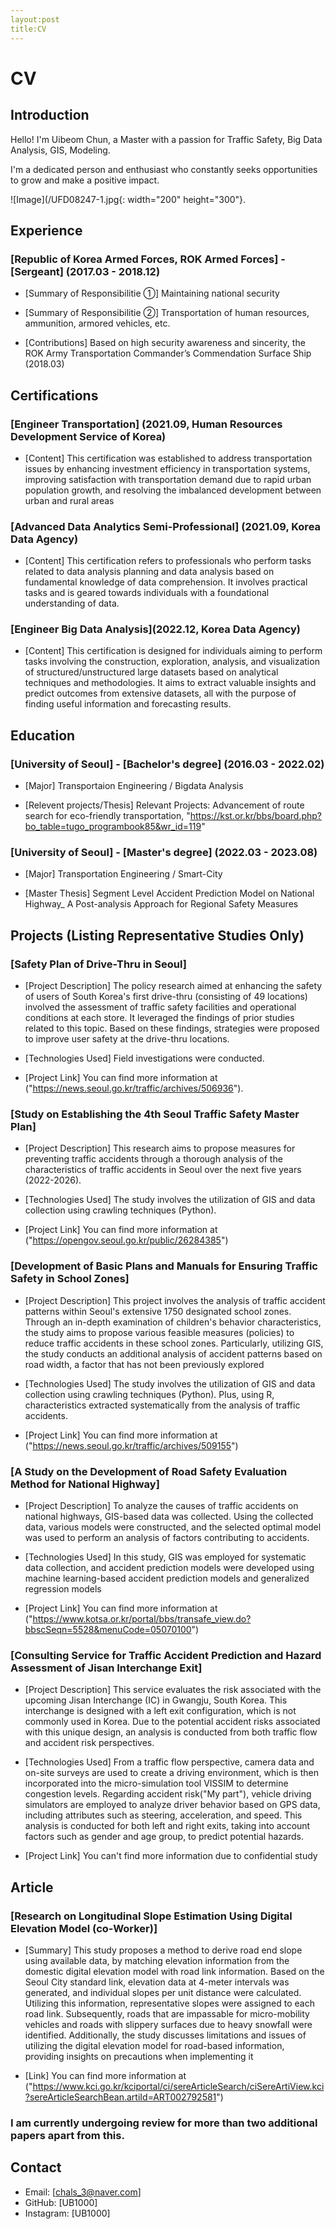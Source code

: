 ```yaml
---
layout:post
title:CV
---
```

# CV


## Introduction
Hello! I'm Uibeom Chun, a Master with a passion for Traffic Safety, Big Data Analysis, GIS, Modeling. 

I'm a dedicated person and enthusiast who constantly seeks opportunities to grow and make a positive impact.

![Image](/UFD08247-1.jpg{: width="200" height="300"}.

## Experience

### [Republic of Korea Armed Forces, ROK Armed Forces] - [Sergeant] (2017.03 - 2018.12)
- [Summary of Responsibilitie ①] 
  Maintaining national security
- [Summary of Responsibilitie ②]
  Transportation of human resources, ammunition, armored vehicles, etc.
  
- [Contributions]
  Based on high security awareness and sincerity, the ROK Army Transportation Commander’s Commendation Surface Ship (2018.03)


## Certifications

### [Engineer Transportation] (2021.09, Human Resources Development Service of Korea)
- [Content]
  This certification was established to address transportation issues by enhancing investment efficiency in transportation systems, improving satisfaction with transportation demand due to rapid urban population growth, and resolving the imbalanced development between urban and rural areas

### [Advanced Data Analytics Semi-Professional] (2021.09, Korea Data Agency)
- [Content]
  This certification refers to professionals who perform tasks related to data analysis planning and data analysis based on fundamental knowledge of data comprehension. It involves practical tasks and is geared towards individuals with a foundational understanding of data.

### [Engineer Big Data Analysis](2022.12, Korea Data Agency)
- [Content]
  This certification is designed for individuals aiming to perform tasks involving the construction, exploration, analysis, and visualization of structured/unstructured large datasets based on analytical techniques and methodologies. It aims to extract valuable insights and predict outcomes from extensive datasets, all with the purpose of finding useful information and forecasting results.


## Education

### [University of Seoul] - [Bachelor's degree] (2016.03 - 2022.02)
- [Major]
  Transportaion Engineering / Bigdata Analysis
  
- [Relevent projects/Thesis]
  Relevant Projects: Advancement of route search for eco-friendly transportation, 
  "https://kst.or.kr/bbs/board.php?bo_table=tugo_programbook85&wr_id=119"

### [University of Seoul] - [Master's degree] (2022.03 - 2023.08)
- [Major]
  Transportation Engineering / Smart-City
  
- [Master Thesis]
  Segment Level Accident Prediction Model on National Highway_ A Post-analysis Approach for Regional Safety Measures


## Projects (Listing Representative Studies Only)

### [Safety Plan of Drive-Thru in Seoul]
- [Project Description]
  The policy research aimed at enhancing the safety of users of South Korea's first drive-thru (consisting of 49 locations) involved the assessment of traffic safety facilities and operational conditions at each store. It leveraged the findings of prior studies related to this topic. Based on these findings, strategies were proposed to improve user safety at the drive-thru locations.
  
- [Technologies Used]
  Field investigations were conducted.
  
- [Project Link]
  You can find more information at ("https://news.seoul.go.kr/traffic/archives/506936").

### [Study on Establishing the 4th Seoul Traffic Safety Master Plan]
- [Project Description]
  This research aims to propose measures for preventing traffic accidents through a thorough analysis of the characteristics of traffic accidents in Seoul over the next five years (2022-2026).
  
- [Technologies Used]
  The study involves the utilization of GIS and data collection using crawling techniques (Python).
  
- [Project Link]
  You can find more information at ("https://opengov.seoul.go.kr/public/26284385")

### [Development of Basic Plans and Manuals for Ensuring Traffic Safety in School Zones]
- [Project Description]
 This project involves the analysis of traffic accident patterns within Seoul's extensive 1750 designated school zones. Through an in-depth examination of children's behavior characteristics, the study aims to propose various feasible measures (policies) to reduce traffic accidents in these school zones. Particularly, utilizing GIS, the study conducts an additional analysis of accident patterns based on road width, a factor that has not been previously explored

- [Technologies Used]
  The study involves the utilization of GIS and data collection using crawling techniques (Python).
  Plus, using R, characteristics extracted systematically from the analysis of traffic accidents.
  
- [Project Link]
  You can find more information at ("https://news.seoul.go.kr/traffic/archives/509155")

### [A Study on the Development of Road Safety Evaluation Method for National Highway]
- [Project Description]
 To analyze the causes of traffic accidents on national highways, GIS-based data was collected. Using the collected data, various models were constructed, and the selected optimal model was used to perform an analysis of factors contributing to accidents.

- [Technologies Used]
  In this study, GIS was employed for systematic data collection, and accident prediction models were developed using machine learning-based accident prediction models and generalized regression models
  
- [Project Link]
  You can find more information at ("https://www.kotsa.or.kr/portal/bbs/transafe_view.do?bbscSeqn=5528&menuCode=05070100")

### [Consulting Service for Traffic Accident Prediction and Hazard Assessment of Jisan Interchange Exit]
- [Project Description]
 This service evaluates the risk associated with the upcoming Jisan Interchange (IC) in Gwangju, South Korea. This interchange is designed with a left exit configuration, which is not commonly used in Korea. Due to the potential accident risks associated with this unique design, an analysis is conducted from both traffic flow and accident risk perspectives.

- [Technologies Used]
 From a traffic flow perspective, camera data and on-site surveys are used to create a driving environment, which is then incorporated into the micro-simulation tool VISSIM to determine congestion levels. Regarding accident risk("My part"), vehicle driving simulators are employed to analyze driver behavior based on GPS data, including attributes such as steering, acceleration, and speed. This analysis is conducted for both left and right exits, taking into account factors such as gender and age group, to predict potential hazards.

- [Project Link]
  You can't find more information due to confidential study


## Article

### [Research on Longitudinal Slope Estimation Using Digital Elevation Model (co-Worker)]
- [Summary] 
  This study proposes a method to derive road end slope using available data, by matching elevation information from the domestic digital elevation model with road link information. Based on the Seoul City standard link, elevation data at 4-meter intervals was generated, and individual slopes per unit distance were calculated. Utilizing this information, representative slopes were assigned to each road link. Subsequently, roads that are impassable for micro-mobility vehicles and roads with slippery surfaces due to heavy snowfall were identified. Additionally, the study discusses limitations and issues of utilizing the digital elevation model for road-based information, providing insights on precautions when implementing it

- [Link]
  You can find more information at ("https://www.kci.go.kr/kciportal/ci/sereArticleSearch/ciSereArtiView.kci?sereArticleSearchBean.artiId=ART002792581")

### I am currently undergoing review for more than two additional papers apart from this.
  
## Contact
- Email: [chals_3@naver.com]
- GitHub: [UB1000]
- Instagram: [UB1000]
